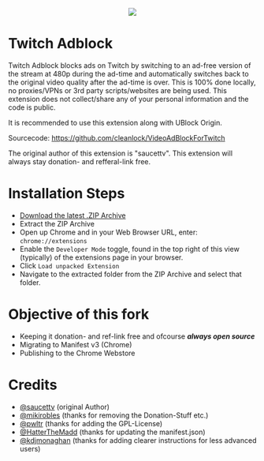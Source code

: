 <p align="center">
    <img src="https://user-images.githubusercontent.com/32986026/161113263-7da29b0f-64cd-4759-ab71-eaf20b023d73.png" alt"Banner">
</p>

# Twitch Adblock
Twitch Adblock blocks ads on Twitch by switching to an ad-free version of the stream at 480p during the ad-time and automatically switches back to the original video quality after the ad-time is over. This is 100% done locally, no proxies/VPNs or 3rd party scripts/websites are being used. This extension does not collect/share any of your personal information and the code is public. 

It is recommended to use this extension along with UBlock Origin.

Sourcecode: https://github.com/cleanlock/VideoAdBlockForTwitch

The original author of this extension is "saucettv". This extension will always stay donation- and refferal-link free.

# Installation Steps

- [Download the latest .ZIP Archive](https://github.com/cleanlock/VideoAdBlockForTwitch/archive/refs/heads/master.zip)
- Extract the ZIP Archive
- Open up Chrome and in your Web Browser URL, enter: `chrome://extensions`
- Enable the `Developer Mode` toggle, found in the top right of this view (typically) of the extensions page in your browser.
- Click `Load unpacked Extension`
- Navigate to the extracted folder from the ZIP Archive and select that folder.

# Objective of this fork

- Keeping it donation- and ref-link free and ofcourse ___always open source___
- Migrating to Manifest v3 (Chrome)
- Publishing to the Chrome Webstore

# Credits
- [@saucettv](https://github.com/saucettv) (original Author)
- [@mikirobles](https://github.com/mikirobles) (thanks for removing the Donation-Stuff etc.)
- [@pwltr](https://github.com/pwltr) (thanks for adding the GPL-License)
- [@HatterTheMadd](https://github.com/hatterthemadd) (thanks for updating the manifest.json)
- [@kdjmonaghan](https://github.com/kdjmonaghan) (thanks for adding clearer instructions for less advanced users)
